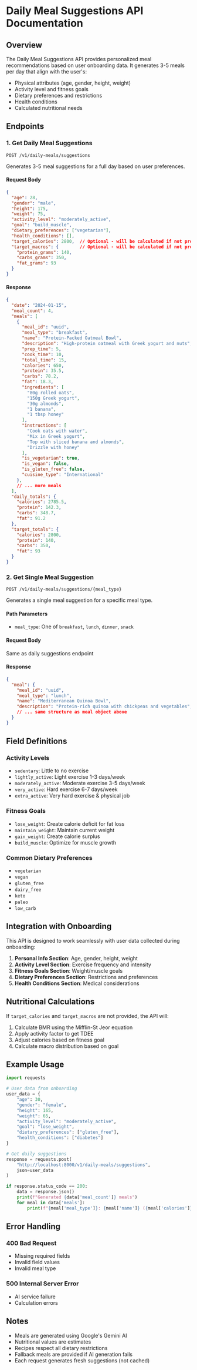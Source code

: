 # Daily Meal Suggestions API Documentation

## Overview

The Daily Meal Suggestions API provides personalized meal recommendations based on user onboarding data. It generates 3-5 meals per day that align with the user's:
- Physical attributes (age, gender, height, weight)
- Activity level and fitness goals
- Dietary preferences and restrictions
- Health conditions
- Calculated nutritional needs

## Endpoints

### 1. Get Daily Meal Suggestions

```
POST /v1/daily-meals/suggestions
```

Generates 3-5 meal suggestions for a full day based on user preferences.

#### Request Body

```json
{
  "age": 28,
  "gender": "male",
  "height": 175,
  "weight": 75,
  "activity_level": "moderately_active",
  "goal": "build_muscle",
  "dietary_preferences": ["vegetarian"],
  "health_conditions": [],
  "target_calories": 2800,  // Optional - will be calculated if not provided
  "target_macros": {        // Optional - will be calculated if not provided
    "protein_grams": 140,
    "carbs_grams": 350,
    "fat_grams": 93
  }
}
```

#### Response

```json
{
  "date": "2024-01-15",
  "meal_count": 4,
  "meals": [
    {
      "meal_id": "uuid",
      "meal_type": "breakfast",
      "name": "Protein-Packed Oatmeal Bowl",
      "description": "High-protein oatmeal with Greek yogurt and nuts",
      "prep_time": 5,
      "cook_time": 10,
      "total_time": 15,
      "calories": 650,
      "protein": 35.5,
      "carbs": 78.2,
      "fat": 18.3,
      "ingredients": [
        "80g rolled oats",
        "150g Greek yogurt",
        "30g almonds",
        "1 banana",
        "1 tbsp honey"
      ],
      "instructions": [
        "Cook oats with water",
        "Mix in Greek yogurt",
        "Top with sliced banana and almonds",
        "Drizzle with honey"
      ],
      "is_vegetarian": true,
      "is_vegan": false,
      "is_gluten_free": false,
      "cuisine_type": "International"
    },
    // ... more meals
  ],
  "daily_totals": {
    "calories": 2785.5,
    "protein": 142.3,
    "carbs": 348.7,
    "fat": 91.2
  },
  "target_totals": {
    "calories": 2800,
    "protein": 140,
    "carbs": 350,
    "fat": 93
  }
}
```

### 2. Get Single Meal Suggestion

```
POST /v1/daily-meals/suggestions/{meal_type}
```

Generates a single meal suggestion for a specific meal type.

#### Path Parameters
- `meal_type`: One of `breakfast`, `lunch`, `dinner`, `snack`

#### Request Body
Same as daily suggestions endpoint

#### Response

```json
{
  "meal": {
    "meal_id": "uuid",
    "meal_type": "lunch",
    "name": "Mediterranean Quinoa Bowl",
    "description": "Protein-rich quinoa with chickpeas and vegetables",
    // ... same structure as meal object above
  }
}
```

## Field Definitions

### Activity Levels
- `sedentary`: Little to no exercise
- `lightly_active`: Light exercise 1-3 days/week
- `moderately_active`: Moderate exercise 3-5 days/week
- `very_active`: Hard exercise 6-7 days/week
- `extra_active`: Very hard exercise & physical job

### Fitness Goals
- `lose_weight`: Create calorie deficit for fat loss
- `maintain_weight`: Maintain current weight
- `gain_weight`: Create calorie surplus
- `build_muscle`: Optimize for muscle growth

### Common Dietary Preferences
- `vegetarian`
- `vegan`
- `gluten_free`
- `dairy_free`
- `keto`
- `paleo`
- `low_carb`

## Integration with Onboarding

This API is designed to work seamlessly with user data collected during onboarding:

1. **Personal Info Section**: Age, gender, height, weight
2. **Activity Level Section**: Exercise frequency and intensity
3. **Fitness Goals Section**: Weight/muscle goals
4. **Dietary Preferences Section**: Restrictions and preferences
5. **Health Conditions Section**: Medical considerations

## Nutritional Calculations

If `target_calories` and `target_macros` are not provided, the API will:
1. Calculate BMR using the Mifflin-St Jeor equation
2. Apply activity factor to get TDEE
3. Adjust calories based on fitness goal
4. Calculate macro distribution based on goal

## Example Usage

```python
import requests

# User data from onboarding
user_data = {
    "age": 30,
    "gender": "female",
    "height": 165,
    "weight": 65,
    "activity_level": "moderately_active",
    "goal": "lose_weight",
    "dietary_preferences": ["gluten_free"],
    "health_conditions": ["diabetes"]
}

# Get daily suggestions
response = requests.post(
    "http://localhost:8000/v1/daily-meals/suggestions",
    json=user_data
)

if response.status_code == 200:
    data = response.json()
    print(f"Generated {data['meal_count']} meals")
    for meal in data['meals']:
        print(f"{meal['meal_type']}: {meal['name']} ({meal['calories']} cal)")
```

## Error Handling

### 400 Bad Request
- Missing required fields
- Invalid field values
- Invalid meal type

### 500 Internal Server Error
- AI service failure
- Calculation errors

## Notes

- Meals are generated using Google's Gemini AI
- Nutritional values are estimates
- Recipes respect all dietary restrictions
- Fallback meals are provided if AI generation fails
- Each request generates fresh suggestions (not cached)